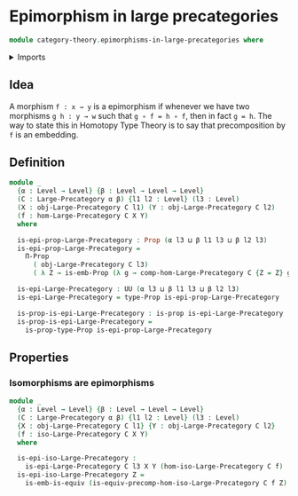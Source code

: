 # Epimorphism in large precategories

```agda
module category-theory.epimorphisms-in-large-precategories where
```

<details><summary>Imports</summary>

```agda
open import category-theory.isomorphisms-in-large-precategories
open import category-theory.large-precategories

open import foundation.action-on-identifications-functions
open import foundation.embeddings
open import foundation.equivalences
open import foundation.identity-types
open import foundation.propositions
open import foundation.universe-levels
```

</details>

## Idea

A morphism `f : x → y` is a epimorphism if whenever we have two morphisms
`g h : y → w` such that `g ∘ f = h ∘ f`, then in fact `g = h`. The way to state
this in Homotopy Type Theory is to say that precomposition by `f` is an
embedding.

## Definition

```agda
module _
  {α : Level → Level} {β : Level → Level → Level}
  (C : Large-Precategory α β) {l1 l2 : Level} (l3 : Level)
  (X : obj-Large-Precategory C l1) (Y : obj-Large-Precategory C l2)
  (f : hom-Large-Precategory C X Y)
  where

  is-epi-prop-Large-Precategory : Prop (α l3 ⊔ β l1 l3 ⊔ β l2 l3)
  is-epi-prop-Large-Precategory =
    Π-Prop
      ( obj-Large-Precategory C l3)
      ( λ Z → is-emb-Prop (λ g → comp-hom-Large-Precategory C {Z = Z} g f))

  is-epi-Large-Precategory : UU (α l3 ⊔ β l1 l3 ⊔ β l2 l3)
  is-epi-Large-Precategory = type-Prop is-epi-prop-Large-Precategory

  is-prop-is-epi-Large-Precategory : is-prop is-epi-Large-Precategory
  is-prop-is-epi-Large-Precategory =
    is-prop-type-Prop is-epi-prop-Large-Precategory
```

## Properties

### Isomorphisms are epimorphisms

```agda
module _
  {α : Level → Level} {β : Level → Level → Level}
  (C : Large-Precategory α β) {l1 l2 : Level} (l3 : Level)
  {X : obj-Large-Precategory C l1} {Y : obj-Large-Precategory C l2}
  (f : iso-Large-Precategory C X Y)
  where

  is-epi-iso-Large-Precategory :
    is-epi-Large-Precategory C l3 X Y (hom-iso-Large-Precategory C f)
  is-epi-iso-Large-Precategory Z =
    is-emb-is-equiv (is-equiv-precomp-hom-iso-Large-Precategory C f Z)
```
